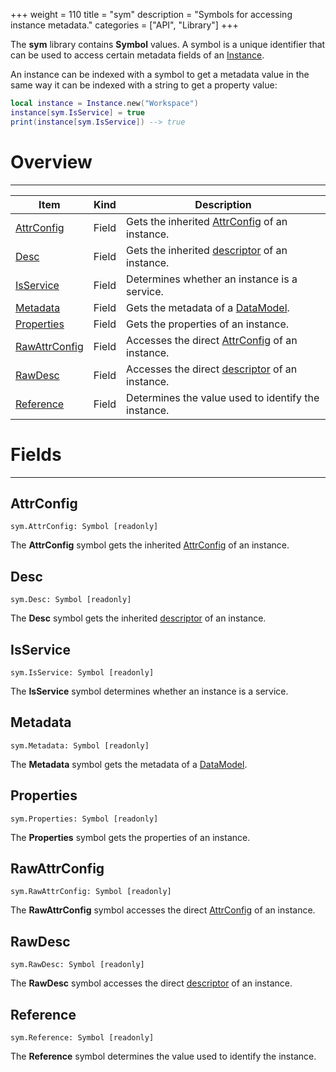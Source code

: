 +++
weight = 110
title = "sym"
description = "Symbols for accessing instance metadata."
categories = ["API", "Library"]
+++

The **sym** library contains **Symbol** values. A symbol is a unique
identifier that can be used to access certain metadata fields of an [Instance](/api/types/Instance).

An instance can be indexed with a symbol to get a metadata value in the same
way it can be indexed with a string to get a property value:

```lua
local instance = Instance.new("Workspace")
instance[sym.IsService] = true
print(instance[sym.IsService]) --> true

```

# Overview

----

<div class="api-list one two">

| Item | Kind | Description |
| --- | --- | --- |
| [AttrConfig](#attrconfig) | Field | Gets the inherited [AttrConfig](/api/types/AttrConfig) of an instance. |
| [Desc](#desc) | Field | Gets the inherited [descriptor](/api/types/Desc) of an instance. |
| [IsService](#isservice) | Field | Determines whether an instance is a service. |
| [Metadata](#metadata) | Field | Gets the metadata of a [DataModel](/api/types/Instance). |
| [Properties](#properties) | Field | Gets the properties of an instance. |
| [RawAttrConfig](#rawattrconfig) | Field | Accesses the direct [AttrConfig](/api/types/AttrConfig) of an instance. |
| [RawDesc](#rawdesc) | Field | Accesses the direct [descriptor](/api/types/Desc) of an instance. |
| [Reference](#reference) | Field | Determines the value used to identify the instance. |

</div>

# Fields

----

## AttrConfig

 `sym.AttrConfig: Symbol [readonly]`

The **AttrConfig** symbol gets the inherited [AttrConfig](/api/types/AttrConfig) of an instance.

## Desc

 `sym.Desc: Symbol [readonly]`

The **Desc** symbol gets the inherited [descriptor](/api/types/Desc)
of an instance.

## IsService

 `sym.IsService: Symbol [readonly]`

The **IsService** symbol determines whether an instance is a service.

## Metadata

 `sym.Metadata: Symbol [readonly]`

The **Metadata** symbol gets the metadata of a [DataModel](/api/types/Instance).

## Properties

 `sym.Properties: Symbol [readonly]`

The **Properties** symbol gets the properties of an instance.

## RawAttrConfig

 `sym.RawAttrConfig: Symbol [readonly]`

The **RawAttrConfig** symbol accesses the direct [AttrConfig](/api/types/AttrConfig) of an instance.

## RawDesc

 `sym.RawDesc: Symbol [readonly]`

The **RawDesc** symbol accesses the direct [descriptor](/api/types/Desc) of an instance.

## Reference

 `sym.Reference: Symbol [readonly]`

The **Reference** symbol determines the value used to identify the
instance.